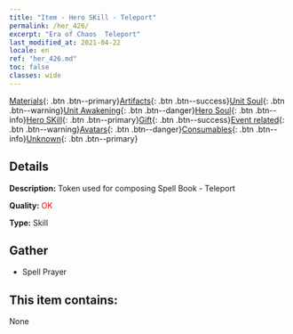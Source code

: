 ```yaml
---
title: "Item - Hero SKill - Teleport"
permalink: /her_426/
excerpt: "Era of Chaos  Teleport"
last_modified_at: 2021-04-22
locale: en
ref: "her_426.md"
toc: false
classes: wide
---
```

 [Materials](/Items/){: .btn .btn--primary}[Artifacts](/Items/Artifacts/){: .btn .btn--success}[Unit Soul](/Items/UnitSoul/){: .btn .btn--warning}[Unit Awakening](/Items/UnitAwakening/){: .btn .btn--danger}[Hero Soul](/Items/HeroSoul/){: .btn .btn--info}[Hero SKill](/Items/HeroSkill/){: .btn .btn--primary}[Gift](/Items/Gift/){: .btn .btn--success}[Event related](/Items/Events/){: .btn .btn--warning}[Avatars](/Items/Avatars/){: .btn .btn--danger}[Consumables](/Items/Consumables/){: .btn .btn--info}[Unknown](/Items/Unknown/){: .btn .btn--primary}

## Details
 **Description:** Token used for composing Spell Book - Teleport

 **Quality:** <span style="color: #FF0000">OK</span>

 **Type:** Skill

## Gather

*    Spell Prayer 

## This item contains:

  None

